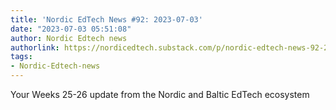 ```yaml
---
title: 'Nordic EdTech News #92: 2023-07-03'
date: "2023-07-03 05:51:08"
author: Nordic Edtech news
authorlink: https://nordicedtech.substack.com/p/nordic-edtech-news-92-2023-07-03
tags:
- Nordic-Edtech-news
---
```

Your Weeks 25-26 update from the Nordic and Baltic EdTech ecosystem